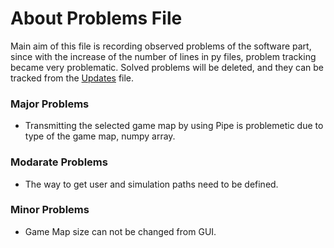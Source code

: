 # About Problems File

Main aim of this file is recording observed problems of the software part,
since with the increase of the number of lines in py files, problem tracking became very problematic. Solved problems will be deleted, and 
they can be tracked from the [Updates](https://github.com/EWA-Mechatronics/ME462-Project/blob/master/Software/Problems_and_Updates/Updates.md) file.

### Major Problems

- Transmitting the selected game map by using Pipe is problemetic due to type of the game map, numpy array.

### Modarate Problems

- The way to get user and simulation paths need to be defined. 

### Minor Problems

- Game Map size can not be changed from GUI.

